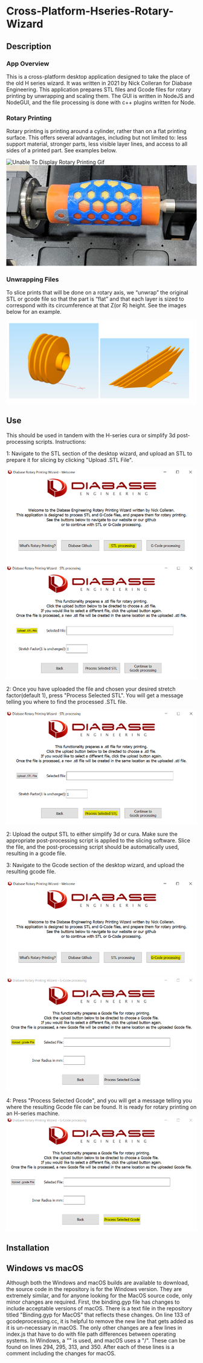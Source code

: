 # Cross-Platform-Hseries-Rotary-Wizard

## Description
### App Overview
This is a cross-platform desktop application designed to take the place of the old H series wizard. It was written in 2021 by Nick Colleran for Diabase Engineering.
This application prepares STL files and Gcode files for rotary printing by unwrapping and scaling them. The GUI is written in NodeJS and NodeGUI, and the file processing is done with c++ plugins written for Node.
### Rotary Printing
Rotary printing is printing around a cylinder, rather than on a flat printing surface. This offers several advantages, including but not limited to: less support material, stronger parts, less visible layer lines, and access to all sides of a printed part. See examples below.

![Unable To Display Rotary Printing Gif][RotaryGif]
![Unable To Display Rotary Printing Image][RotaryImage]

### Unwrapping Files
To slice prints that will be done on a rotary axis, we “unwrap” the original STL or gcode file so that the part is “flat” and that each layer is sized to correspond with its circumference at that Z(or R) height. See the images below for an example. 

![Unable To Display Unwrapping Image][UnwrappingImage]

## Use
This should be used in tandem with the H-series cura or simplify 3d post-processing scripts. 
Instructions:

1: Navigate to the STL section of the desktop wizard, and upload an STL to prepare it for slicing by clicking "Upload .STL File".

![Unable To Display Stl Page Image][STLPage]
![Unable To Display Upload Stl Image][UploadSTL]

2: Once you have uploaded the file and chosen your desired stretch factor(default 1), press "Process Selected STL". You will get a message telling you where to find the processed .STL file. 

![Unable To Display Process Stl Image][ProcessSTL]

2: Upload the output STL to either simplify 3d or cura. Make sure the appropriate post-processing script is applied to the slicing software. Slice the file, and the post-processing script should be automatically used, resulting in a gcode file.

3: Navigate to the Gcode section of the desktop wizard, and upload the resulting gcode file.

![Unable To Display Gcode Page Image][GcodePage]
![Unable To Display Gcode Upload Image][UploadGcode]

4: Press "Process Selected Gcode", and you will get a message telling you where the resulting Gcode file can be found. It is ready for rotary printing on an H-series machine. 
![Unable To Display Gcode Process Image][ProcessGcode]
## Installation

## Windows vs macOS
Although both the Windows and macOS builds are available to download, the source code in the repository is for the Windows version. They are extremely similar, and for anyone looking for the MacOS source code, only minor changes are required. First, the binding.gyp file has changes to include acceptable versions of macOS. There is a text file in the repository titled "Binding.gyp for MacOS" that reflects these changes. On line 133 of gcodeprocessing.cc, it is helpful to remove the new line that gets added as it is un-necessary in macOS. The only other changes are a few lines in index.js that have to do with file path differences between operating systems. In Windows, a "\" is used, and macOS uses a "/". These can be found on lines 294, 295, 313, and 350. After each of these lines is a comment including the changes for macOS. 

[RotaryGif]: https://github.com/diabase/Cross-Platform-Hseries-Rotary-Wizard/blob/main/ReadMeImages/rotaryPrinting.gif
[RotaryImage]: https://github.com/diabase/Cross-Platform-Hseries-Rotary-Wizard/blob/main/ReadMeImages/Rotary.webp
[UnwrappingImage]: https://github.com/diabase/Cross-Platform-Hseries-Rotary-Wizard/blob/main/ReadMeImages/UnwrappingImage.PNG
[UploadSTL]: https://github.com/diabase/Cross-Platform-Hseries-Rotary-Wizard/blob/main/ReadMeImages/UploadSTL.PNG
[ProcessStl]: https://github.com/diabase/Cross-Platform-Hseries-Rotary-Wizard/blob/main/ReadMeImages/ProcessSTL.PNG
[STLPage]: https://github.com/diabase/Cross-Platform-Hseries-Rotary-Wizard/blob/main/ReadMeImages/STLButton.PNG
[GcodePage]: https://github.com/diabase/Cross-Platform-Hseries-Rotary-Wizard/blob/main/ReadMeImages/GCODEButton.PNG
[UploadGcode]: https://github.com/diabase/Cross-Platform-Hseries-Rotary-Wizard/blob/main/ReadMeImages/GcodeUpload.PNG
[ProcessGcode]: https://github.com/diabase/Cross-Platform-Hseries-Rotary-Wizard/blob/main/ReadMeImages/GcodeProcess.PNG
